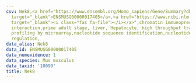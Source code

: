 ```yaml
---
csv: Nek8,<a href="https://www.ensembl.org/Homo_sapiens/Gene/Summary?db=core;g=ENSMUSG00000017405"
  target="_blank">ENSMUSG00000017405</a>,<a href="https://www.ncbi.nlm.nih.gov/pubmed/23834426"
  target="_blank"><i class="fas fa-file"></i></a>",chromatin immunoprecipitation assay,direct
  interaction,prime adult stage, liver, Hepatocyte, high throughput transcription
  profiling by microarray,nucleotide sequence identification,nucleotide sequence identification,transcriptional
  regulation,
data_alias: Nek8
data_id: ENSMUSG00000017405
data_numevidence: 1
data_species: Mus musculus
data_taxid: '10090'
title: Nek8
---
```

